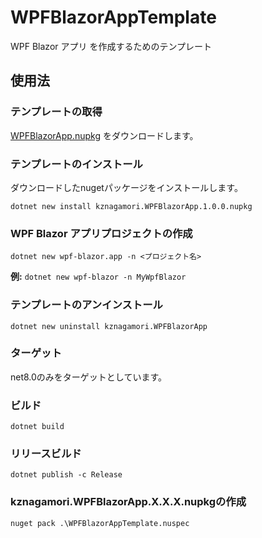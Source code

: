 # WPFBlazorAppTemplate
WPF Blazor アプリ を作成するためのテンプレート

## 使用法

### テンプレートの取得
[WPFBlazorApp.nupkg](https://github.com/kznagamori/WPFBlazorAppTemplate/releases/download/v1.0.0/kznagamori.WPFBlazorApp.1.0.0.nupkg)
をダウンロードします。

### テンプレートのインストール
ダウンロードしたnugetパッケージをインストールします。
```
dotnet new install kznagamori.WPFBlazorApp.1.0.0.nupkg
```

### WPF Blazor アプリプロジェクトの作成
```
dotnet new wpf-blazor.app -n <プロジェクト名>
```
**例:** `dotnet new wpf-blazor -n MyWpfBlazor`

### テンプレートのアンインストール
```
dotnet new uninstall kznagamori.WPFBlazorApp
```

### ターゲット

net8.0のみをターゲットとしています。

### ビルド

```
dotnet build
```

### リリースビルド

```
dotnet publish -c Release
```

### kznagamori.WPFBlazorApp.X.X.X.nupkgの作成
```
nuget pack .\WPFBlazorAppTemplate.nuspec
```

